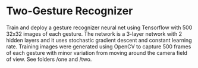 # Two-Gesture Recognizer
Train and deploy a gesture recognizer neural net using Tensorflow with 500 32x32 images of each gesture.
The network is a 3-layer network with 2 hidden layers and it uses stochastic gradient descent and constant learning rate.
Training images were generated using OpenCV to capture 500 frames of each gesture with minor variation from moving around the camera field of view. See folders /one and /two.
